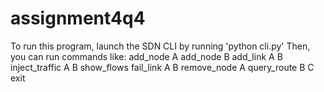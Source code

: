 # assignment4q4
To run this program, launch the SDN CLI by running 'python cli.py'
Then, you can run commands like:
add_node A
add_node B
add_link A B
inject_traffic A B
show_flows
fail_link A B
remove_node A
query_route B C
exit
